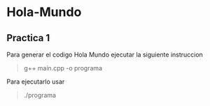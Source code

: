 # Hola-Mundo

## Practica 1
Para generar el codigo Hola Mundo ejecutar la siguiente instruccion
>g++ main.cpp -o programa

Para ejecutarlo usar
> ./programa